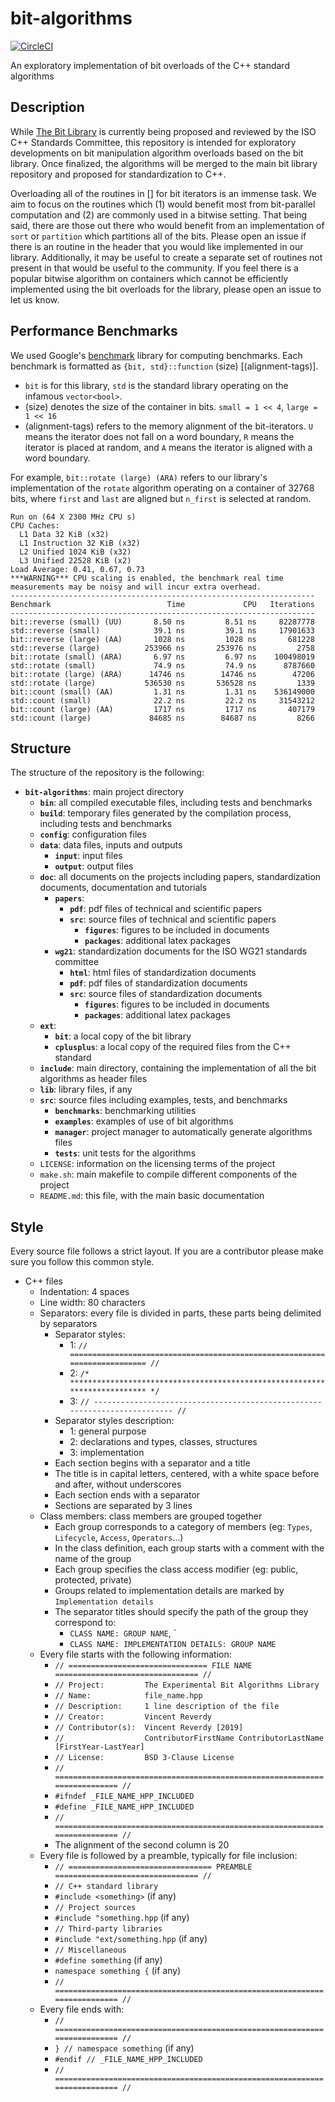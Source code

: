 # bit-algorithms

[![CircleCI](https://circleci.com/gh/vreverdy/bit-algorithms.svg?style=svg)](https://circleci.com/gh/vreverdy/bit-algorithms)

An exploratory implementation of bit overloads of the C++ standard algorithms

## Description
While [The Bit Library](https://github.com/vreverdy/bit) is currently being proposed and reviewed by the ISO C++ Standards Committee, this repository is intended for exploratory developments on bit manipulation algorithm overloads based on the bit library. Once finalized, the algorithms will be merged to the main bit library repository and proposed for standardization to C++.

Overloading all of the routines in [<algorithm>] for bit iterators is an immense task. We aim to focus on the routines which (1) would benefit most from bit-parallel computation and (2) are commonly used in a bitwise setting. That being said, there are those out there who would benefit from an implementation of `sort` or `partition` which partitions all of the bits. Please open an issue if there is an routine in the <algorithm> header that you would like implemented in our library. Additionally, it may be useful to create a separate set of routines not present in <algorithm> that would be useful to the community. If you feel there is a popular bitwise algorithm on containers which cannot be efficiently implemented using the bit overloads for the <algorithm> library, please open an issue to let us know.

## Performance Benchmarks
We used Google's [benchmark](https://github.com/google/benchmark) library for computing benchmarks. Each benchmark is formatted as `{bit, std}::function` (size) [(alignment-tags)].

* `bit` is for this library, `std` is the standard library operating on the infamous `vector<bool>`. 
* (size) denotes the size of the container in bits. `small = 1 << 4`, `large = 1 << 16`
* (alignment-tags) refers to the memory alignment of the bit-iterators. `U` means the iterator does not fall on a word boundary, `R` means the iterator is placed at random, and `A` means the iterator is aligned with a word boundary.

For example, `bit::rotate (large) (ARA)` refers to our library's implementation of the `rotate` algorithm operating on a container of 32768 bits, where `first` and `last` are aligned but `n_first` is selected at random.

```
Run on (64 X 2300 MHz CPU s)
CPU Caches:
  L1 Data 32 KiB (x32)
  L1 Instruction 32 KiB (x32)
  L2 Unified 1024 KiB (x32)
  L3 Unified 22528 KiB (x2)
Load Average: 0.41, 0.67, 0.73
***WARNING*** CPU scaling is enabled, the benchmark real time measurements may be noisy and will incur extra overhead.
--------------------------------------------------------------------
Benchmark                          Time             CPU   Iterations
--------------------------------------------------------------------
bit::reverse (small) (UU)       8.50 ns         8.51 ns     82287778
std::reverse (small)            39.1 ns         39.1 ns     17901633
bit::reverse (large) (AA)       1028 ns         1028 ns       681228
std::reverse (large)          253966 ns       253976 ns         2758
bit::rotate (small) (ARA)       6.97 ns         6.97 ns    100498019
std::rotate (small)             74.9 ns         74.9 ns      8787660
bit::rotate (large) (ARA)      14746 ns        14746 ns        47206
std::rotate (large)           536530 ns       536528 ns         1339
bit::count (small) (AA)         1.31 ns         1.31 ns    536149000
std::count (small)              22.2 ns         22.2 ns     31543212
bit::count (large) (AA)         1717 ns         1717 ns       407179
std::count (large)             84685 ns        84687 ns         8266
```



## Structure
The structure of the repository is the following:
* **`bit-algorithms`**: main project directory
    * **`bin`**: all compiled executable files, including tests and benchmarks
    * **`build`**: temporary files generated by the compilation process, including tests and benchmarks
    * **`config`**: configuration files
    * **`data`**: data files, inputs and outputs
      * **`input`**: input files
      * **`output`**: output files
    * **`doc`**: all documents on the projects including papers, standardization documents, documentation and tutorials
        * **`papers`**: 
            * **`pdf`**: pdf files of technical and scientific papers
            * **`src`**: source files of technical and scientific papers
               * **`figures`**: figures to be included in documents
               * **`packages`**: additional latex packages
        * **`wg21`**: standardization documents for the ISO WG21 standards committee
            * **`html`**: html files of standardization documents
            * **`pdf`**: pdf files of standardization documents
            * **`src`**: source files of standardization documents
               * **`figures`**: figures to be included in documents
               * **`packages`**: additional latex packages
    * **`ext`**:
        * **`bit`**: a local copy of the bit library
        * **`cplusplus`**: a local copy of the required files from the C++ standard
    * **`include`**: main directory, containing the implementation of all the bit algorithms as header files
    * **`lib`**: library files, if any
    * **`src`**: source files including examples, tests, and benchmarks
        * **`benchmarks`**: benchmarking utilities
        * **`examples`**: examples of use of bit algorithms
        * **`manager`**: project manager to automatically generate algorithms files
        * **`tests`**: unit tests for the algorithms
    * `LICENSE`: information on the licensing terms of the project
    * `make.sh`: main makefile to compile different components of the project
    * `README.md`: this file, with the main basic documentation
    
## Style
Every source file follows a strict layout. If you are a contributor please make sure you follow this common style.
* C++ files
    * Indentation: 4 spaces
    * Line width: 80 characters
    * Separators: every file is divided in parts, these parts being delimited by separators
        * Separator styles:
            * 1: `// ========================================================================== //`
            * 2: `/* ************************************************************************** */`
            * 3: `// -------------------------------------------------------------------------- //`
        * Separator styles description:
            * 1: general purpose
            * 2: declarations and types, classes, structures
            * 3: implementation
        * Each section begins with a separator and a title
        * The title is in capital letters, centered, with a white space before and after, without underscores
        * Each section ends with a separator
        * Sections are separated by 3 lines
    * Class members: class members are grouped together
        * Each group corresponds to a category of members (eg: `Types`, `Lifecycle`, `Access`, `Operators`...)
        * In the class definition, each group starts with a comment with the name of the group
        * Each group specifies the class access modifier (eg: public, protected, private)
        * Groups related to implementation details are marked by `Implementation details`
        * The separator titles should specify the path of the group they correspond to:
            * `CLASS NAME: GROUP NAME`, `
            * `CLASS NAME: IMPLEMENTATION DETAILS: GROUP NAME`
    * Every file starts with the following information:
        * `// =============================== FILE NAME ================================ //`
        * `// Project:         The Experimental Bit Algorithms Library`
        * `// Name:            file_name.hpp`
        * `// Description:     1 line description of the file`
        * `// Creator:         Vincent Reverdy`
        * `// Contributor(s):  Vincent Reverdy [2019]`
        * `//                  ContributorFirstName ContributorLastName [FirstYear-LastYear]`
        * `// License:         BSD 3-Clause License`
        * `// ========================================================================== //`
        * `#ifndef _FILE_NAME_HPP_INCLUDED`
        * `#define _FILE_NAME_HPP_INCLUDED`
        * `// ========================================================================== //`
        * The alignment of the second column is 20
    * Every file is followed by a preamble, typically for file inclusion:
        * `// ================================ PREAMBLE ================================ //`
        * `// C++ standard library`
        * `#include <something>` (if any)
        * `// Project sources`
        * `#include "something.hpp` (if any)
        * `// Third-party libraries`
        * `#include "ext/something.hpp` (if any)
        * `// Miscellaneous`
        * `#define something` (if any)
        * `namespace something {` (if any)
        * `// ========================================================================== //`
    * Every file ends with:
        * `// ========================================================================== //`
        * `} // namespace something` (if any)
        * `#endif // _FILE_NAME_HPP_INCLUDED`
        * `// ========================================================================== //`
        
        
    
    


    



